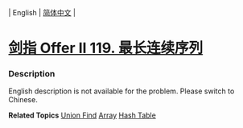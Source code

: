 | English | [简体中文](README.md) |

# [剑指 Offer II 119. 最长连续序列](https://leetcode.cn/problems/WhsWhI)
 ### Description
<p>English description is not available for the problem. Please switch to Chinese.</p>

**Related Topics**  [Union Find](https://leetcode.cn/tag/union-find) [Array](https://leetcode.cn/tag/array) [Hash Table](https://leetcode.cn/tag/hash-table) 